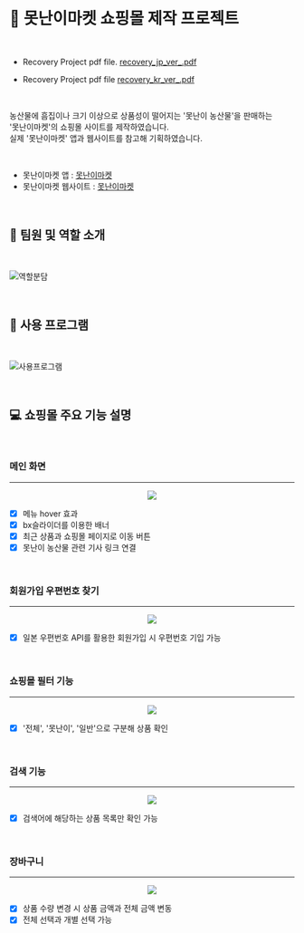 # :corn: 못난이마켓 쇼핑몰 제작 프로젝트 

<br/>

- Recovery Project pdf file. 
[recovery_jp_ver_.pdf](https://github.com/subeen0210/recovery-uglymarket/files/14257270/recovery_jp_ver_.pdf)


- Recovery Project pdf file
[recovery_kr_ver_.pdf](https://github.com/subeen0210/recovery-uglymarket/files/14257233/_.PPT_.ver_.pdf)

<br/>

농산물에 흠집이나 크기 이상으로 상품성이 떨어지는 '못난이 농산물'을 판매하는 <br/>
'못난이마켓'의 쇼핑몰 사이트를 제작하였습니다. <br/> 
실제 '못난이마켓' 앱과 웹사이트를 참고해 기획하였습니다.

<br/>

- 못난이마켓 앱 : [못난이마켓](https://play.google.com/store/apps/details?id=com.motnany.market&hl=en_US)
- 못난이마켓 웹사이트 : [못난이마켓](https://www.motnany.com/)

<br/>


## :two_men_holding_hands: 팀원 및 역할 소개

<br/>

![역할분담](https://github.com/subeen0210/master-japanese/assets/82039003/3da9c2b0-d790-4188-a5b8-66652eefcf59)

<br/>


## :open_file_folder: 사용 프로그램

<br/>

![사용프로그램](https://github.com/subeen0210/master-japanese/assets/82039003/50c48482-3a7b-490a-93d9-c7a587d85c85)

<br/>


## :computer: 쇼핑몰 주요 기능 설명

<br/>

### 메인 화면
<hr>

<p align="center">
  <img src="https://github.com/subeen0210/master-japanese/assets/82039003/92050501-37c1-46cf-9581-98d8c640a0c4">
</p>

- [x] 메뉴 hover 효과 <br/>
- [x] bx슬라이더를 이용한 배너 <br/>
- [x] 최근 상품과 쇼핑몰 페이지로 이동 버튼 <br/>
- [x] 못난이 농산물 관련 기사 링크 연결 

<br/>

### 회원가입 우편번호 찾기
<hr>

<p align="center">
  <img src="https://github.com/subeen0210/master-japanese/assets/82039003/b970adde-a4f2-4f24-9452-a7ee51ee621e" width:500px height: 500px>
</p>

- [x] 일본 우편번호 API를 활용한 회원가입 시 우편번호 기입 가능

<br/>

### 쇼핑몰 필터 기능
<hr>

<p align="center">
  <img src="https://github.com/subeen0210/master-japanese/assets/82039003/54af5efb-d13d-4760-8ac2-91c41b68030a">
</p>

- [x] '전체', '못난이', '일반'으로 구분해 상품 확인

<br/>

### 검색 기능
<hr>

<p align="center">
  <img src="https://github.com/subeen0210/master-japanese/assets/82039003/f2f21bfa-5ddb-44bd-b0d7-d4709c955957">
</p>

- [x] 검색어에 해당하는 상품 목록만 확인 가능

<br/>

### 장바구니
<hr>

<p align="center">
  <img src="https://github.com/subeen0210/master-japanese/assets/82039003/f547a27a-5d33-4786-a22f-65d8e3685940">
</p>

- [x] 상품 수량 변경 시 상품 금액과 전체 금액 변동 <br/>
- [x] 전체 선택과 개별 선택 가능

<br/>
<br/>

